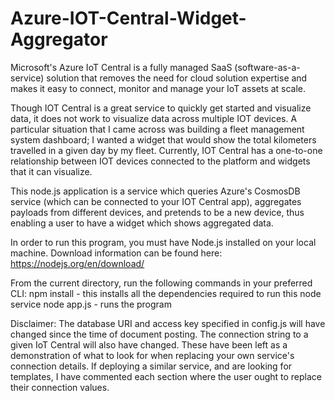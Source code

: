 # Azure-IOT-Central-Widget-Aggregator
Microsoft's​ Azure IoT Central is a fully managed SaaS (software-as-a-service) solution that removes the need for cloud solution expertise and makes it easy to connect, monitor and manage your IoT assets at scale.

Though IOT Central is a great service to quickly get started and visualize data, it does not work to visualize data across multiple IOT devices. A particular situation that I came across was building a fleet management system dashboard; I wanted a widget that would show the total kilometers travelled in a given day by my fleet. Currently, IOT Central has a one-to-one relationship between IOT devices connected to the platform and widgets that it can visualize. 

This node.js application is a service which queries Azure's CosmosDB service (which can be connected to your IOT Central app), aggregates payloads from different devices, and pretends to be a new device, thus enabling a user to have a widget which shows aggregated data.

In order to run this program, you must have Node.js installed on your local machine.
Download information can be found here: https://nodejs.org/en/download/

From the current directory, run the following commands in your preferred CLI:
npm install - this installs all the dependencies required to run this node service
node app.js - runs the program

Disclaimer: The database URI and access key specified in config.js will have changed since the time of document posting. The connection string to a given IoT Central will also have changed. These have been left as a demonstration of what to look for when replacing your own service's connection details. If deploying a similar service, and are looking for templates, I have commented each section where the user ought to replace their connection values.
